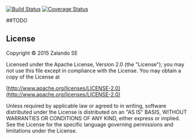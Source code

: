 
[![Build Status](https://travis-ci.org/zalando-stups/pierone-client-java.svg?branch=master)](https://travis-ci.org/zalando-stups/pierone-client-java)
[![Coverage Status](https://coveralls.io/repos/zalando-stups/pierone-client-java/badge.svg)](https://coveralls.io/r/zalando-stups/pierone-client-java)

##TODO

## License

Copyright © 2015 Zalando SE

Licensed under the Apache License, Version 2.0 (the "License");
you may not use this file except in compliance with the License.
You may obtain a copy of the License at

   [http://www.apache.org/licenses/LICENSE-2.0](http://www.apache.org/licenses/LICENSE-2.0)

Unless required by applicable law or agreed to in writing, software
distributed under the License is distributed on an "AS IS" BASIS,
WITHOUT WARRANTIES OR CONDITIONS OF ANY KIND, either express or implied.
See the License for the specific language governing permissions and
limitations under the License.
